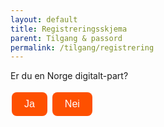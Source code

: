 ```yaml
---
layout: default
title: Registreringsskjema
parent: Tilgang & passord
permalink: /tilgang/registrering
---
```


Er du en Norge digitalt-part?

<!-- HTML and JavaScript to add buttons and functionality -->
<style>
  .modern-button {
    background-color: #fe5000;
    border: none;
    color: white;
    padding: 10px 20px;
    text-align: center;
    text-decoration: none;
    display: inline-block;
    font-size: 16px;
    margin: 4px 2px;
    cursor: pointer;
    border-radius: 8px;
    transition: background-color 0.3s;
  }

  .modern-button:hover {
    background-color: #0056b3;
  }

  #iframeContainer, #messageContainer {
    margin-top: 20px;
    height: 100vh;
  }

  #iframeContainer iframe {
    width: 100%;
    height: 100%;
    border: none;
  }

  .bold-message {
    font-weight: bold;
  }
</style>

<button class="modern-button" onclick="showIframe()">Ja</button>
<button class="modern-button" onclick="showMessage()">Nei</button>

<div id="iframeContainer" style="display: none;">
  <iframe id="contentIframe" src=""></iframe>
</div>
<div id="messageContainer" style="display: none;">
  <p class="bold-message">Brukertilganger er kun for Norge digitalt parter.<br>
  Om du er student ber vi deg kontakte ansvarlig ved ditt universitet / høgskole.</p>
  <p class="bold-message">
    <a href="#" onclick="openPdfInIframe()">Liste over nasjonale parter i Norge digitalt</a>
  </p>
</div>

<script>
  function showIframe() {
    document.getElementById('iframeContainer').style.display = 'block';
    document.getElementById('messageContainer').style.display = 'none';
    document.getElementById('contentIframe').src = 'https://www.geonorge.no/NDUserForm/';
  }

  function showMessage() {
    document.getElementById('iframeContainer').style.display = 'none';
    document.getElementById('messageContainer').style.display = 'block';
  }

  function openPdfInIframe() {
    document.getElementById('iframeContainer').style.display = 'block';
    document.getElementById('messageContainer').style.display = 'none';
    document.getElementById('contentIframe').src = 'https://www.geonorge.no/globalassets/geonorge2/parter/nasjonale-parter-i-norge-digitalt-1.pdf';
  }
</script>
